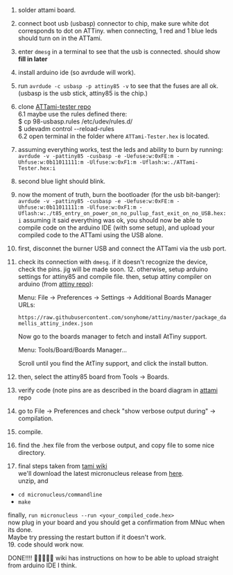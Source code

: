 1. solder attami board.
2. connect boot usb (usbasp) connector to chip, 
	make sure white dot corresponds to dot on ATTiny.
	when connecting, 1 red and 1 blue leds should turn on in the ATTami.
3. enter `dmesg` in a terminal to see that the usb is connected. should show ****fill in later**** 
4. install arduino ide (so avrdude will work).
5. run `avrdude -c usbasp -p attiny85 -v` to see that the fuses are all ok.
	(usbasp is the usb stick, attiny85 is the chip.)
6. clone [ATTami-tester repo](https://github.com/telavivmakers/ATTami-Tester)  
	6.1 maybe use the rules defined there:  
		$ cp 98-usbasp.rules /etc/udev/rules.d/  
		$ udevadm control --reload-rules  
	6.2 open terminal in the folder where `ATTami-Tester.hex` is located.  
7. assuming everything works, test the leds and ability to burn by running:
`avrdude -v -pattiny85 -cusbasp -e -Uefuse:w:0xFE:m -Uhfuse:w:0b11011111:m -Ulfuse:w:0xF1:m -Uflash:w:./ATTami-Tester.hex:i`
8. second blue light should blink.
9. now the moment of truth, burn the bootloader (for the usb bit-banger):
	`avrdude -v -pattiny85 -cusbasp -e -Uefuse:w:0xFE:m -Uhfuse:w:0b11011111:m -Ulfuse:w:0xF1:m -Uflash:w:./t85_entry_on_power_on_no_pullup_fast_exit_on_no_USB.hex:i`
assuming it said everything was ok, you should now be able to compile code on the arduino IDE (with some setup), and upload your compiled code to the ATTami using the USB alone.
10. first, disconnet the burner USB and connect the ATTami via the usb port.
11. check its connection with `dmesg`.
if it doesn't recognize the device, check the pins. jig will be made soon.
	12. otherwise, setup arduino settings for attiny85 and compile file. then, setup attiny compiler on arduino (from [attiny repo](https://github.com/sonyhome/attiny`)):

	Menu: File -> Preferences -> Settings -> Additional Boards Manager URLs:

	`https://raw.githubusercontent.com/sonyhome/attiny/master/package_damellis_attiny_index.json`

	Now go to the boards manager to fetch and install AtTiny support.

	Menu: Tools/Board/Boards Manager...

	Scroll until you find the AtTiny support, and click the install button.

13. then, select the attiny85 board from Tools -> Boards.
14. verify code (note pins are as described in the board diagram in [attami](https://github.com/telavivmakers/at-tami) repo
15. go to File -> Preferences and check "show verbose output during" -> compilation.
16. compile.
17. find the .hex file from the verbose output, and copy file to some nice directory.

18. final steps taken from [tami wiki](https://wiki.telavivmakers.org/ATtami#micronucleus_.28command_line.29)\
 we'll download the latest micronucleus release from [here](https://github.com/micronucleus/micronucleus/releases).  \
 unzip, and  
 - `cd micronucleus/commandline`  
 - `make`  
 
 finally, 
 `run micronucleus --run <your_compiled_code.hex>`\
 now plug in your board and you should get a confirmation from MNuc when its done. \
 Maybe try pressing the restart button if it doesn't work.\
 19. code should work now.
 
DONE!!!! 🍻🎉🎊🥳🥂
wiki has instructions on how to be able to upload straight from arduino IDE I think.
